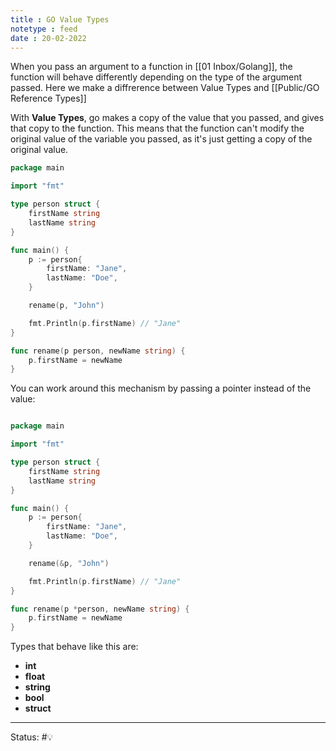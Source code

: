 ```yaml
---
title : GO Value Types
notetype : feed
date : 20-02-2022
---
```


When you pass an argument to a function in [[01 Inbox/Golang]], the function will behave differently depending on the type of the argument passed. Here we make a diffrerence between Value Types and [[Public/GO Reference Types]]

With **Value Types**, go makes a copy of the value that you passed, and gives that copy to the function. This means that the function can't modify the original value of the variable you passed, as it's just getting a copy of the original value.

```go
package main

import "fmt"

type person struct {
	firstName string
	lastName string
}

func main() {
	p := person{
		firstName: "Jane",
		lastName: "Doe",
	}

	rename(p, "John")

	fmt.Println(p.firstName) // "Jane"
}

func rename(p person, newName string) {
	p.firstName = newName
}

```

You can work around this mechanism by passing a pointer instead of the value:

```go

package main

import "fmt"

type person struct {
	firstName string
	lastName string
}

func main() {
	p := person{
		firstName: "Jane",
		lastName: "Doe",
	}

	rename(&p, "John")

	fmt.Println(p.firstName) // "Jane"
}

func rename(p *person, newName string) {
	p.firstName = newName
}

```

Types that behave like this are:
- **int**
- **float**
- **string**
- **bool**
- **struct**


-----

Status: #💡 

